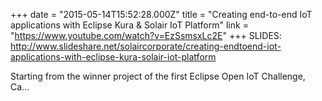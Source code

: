 +++
date = "2015-05-14T15:52:28.000Z"
title = "Creating end-to-end IoT applications with Eclipse Kura & Solair IoT Platform"
link = "https://www.youtube.com/watch?v=EzSsmsxLc2E"
+++
SLIDES: http://www.slideshare.net/solaircorporate/creating-endtoend-iot-applications-with-eclipse-kura-solair-iot-platform

Starting from the winner project of the first Eclipse Open IoT Challenge, Ca…